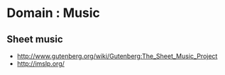 Domain : Music
==============

Sheet music
-----------

-   <http://www.gutenberg.org/wiki/Gutenberg:The_Sheet_Music_Project>
-   <http://imslp.org/>

